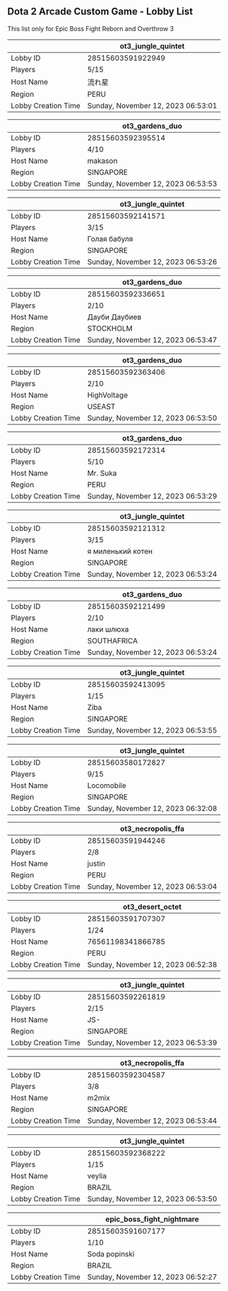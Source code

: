 ## Dota 2 Arcade Custom Game - Lobby List

This list only for Epic Boss Fight Reborn and Overthrow 3

|  | ot3_jungle_quintet |
| ------ | ------ |
| Lobby ID | 28515603591922949 |
| Players | 5/15 |
| Host Name | 流れ星 |
| Region | PERU |
| Lobby Creation Time | Sunday, November 12, 2023 06:53:01 |


|  | ot3_gardens_duo |
| ------ | ------ |
| Lobby ID | 28515603592395514 |
| Players | 4/10 |
| Host Name | makason |
| Region | SINGAPORE |
| Lobby Creation Time | Sunday, November 12, 2023 06:53:53 |


|  | ot3_jungle_quintet |
| ------ | ------ |
| Lobby ID | 28515603592141571 |
| Players | 3/15 |
| Host Name | Голая бабуля |
| Region | SINGAPORE |
| Lobby Creation Time | Sunday, November 12, 2023 06:53:26 |


|  | ot3_gardens_duo |
| ------ | ------ |
| Lobby ID | 28515603592336651 |
| Players | 2/10 |
| Host Name | Дауби Даубиев |
| Region | STOCKHOLM |
| Lobby Creation Time | Sunday, November 12, 2023 06:53:47 |


|  | ot3_gardens_duo |
| ------ | ------ |
| Lobby ID | 28515603592363406 |
| Players | 2/10 |
| Host Name | HighVoltage |
| Region | USEAST |
| Lobby Creation Time | Sunday, November 12, 2023 06:53:50 |


|  | ot3_gardens_duo |
| ------ | ------ |
| Lobby ID | 28515603592172314 |
| Players | 5/10 |
| Host Name | Mr. Suka |
| Region | PERU |
| Lobby Creation Time | Sunday, November 12, 2023 06:53:29 |


|  | ot3_jungle_quintet |
| ------ | ------ |
| Lobby ID | 28515603592121312 |
| Players | 3/15 |
| Host Name | я миленький котен |
| Region | SINGAPORE |
| Lobby Creation Time | Sunday, November 12, 2023 06:53:24 |


|  | ot3_gardens_duo |
| ------ | ------ |
| Lobby ID | 28515603592121499 |
| Players | 2/10 |
| Host Name | лаки шлюха |
| Region | SOUTHAFRICA |
| Lobby Creation Time | Sunday, November 12, 2023 06:53:24 |


|  | ot3_jungle_quintet |
| ------ | ------ |
| Lobby ID | 28515603592413095 |
| Players | 1/15 |
| Host Name | Ziba |
| Region | SINGAPORE |
| Lobby Creation Time | Sunday, November 12, 2023 06:53:55 |


|  | ot3_jungle_quintet |
| ------ | ------ |
| Lobby ID | 28515603580172827 |
| Players | 9/15 |
| Host Name | Locomobile | The Chimney |
| Region | SINGAPORE |
| Lobby Creation Time | Sunday, November 12, 2023 06:32:08 |


|  | ot3_necropolis_ffa |
| ------ | ------ |
| Lobby ID | 28515603591944246 |
| Players | 2/8 |
| Host Name | justin |
| Region | PERU |
| Lobby Creation Time | Sunday, November 12, 2023 06:53:04 |


|  | ot3_desert_octet |
| ------ | ------ |
| Lobby ID | 28515603591707307 |
| Players | 1/24 |
| Host Name | 76561198341866785 |
| Region | PERU |
| Lobby Creation Time | Sunday, November 12, 2023 06:52:38 |


|  | ot3_jungle_quintet |
| ------ | ------ |
| Lobby ID | 28515603592261819 |
| Players | 2/15 |
| Host Name | JS- |
| Region | SINGAPORE |
| Lobby Creation Time | Sunday, November 12, 2023 06:53:39 |


|  | ot3_necropolis_ffa |
| ------ | ------ |
| Lobby ID | 28515603592304587 |
| Players | 3/8 |
| Host Name | m2mix |
| Region | SINGAPORE |
| Lobby Creation Time | Sunday, November 12, 2023 06:53:44 |


|  | ot3_jungle_quintet |
| ------ | ------ |
| Lobby ID | 28515603592368222 |
| Players | 1/15 |
| Host Name | veylia |
| Region | BRAZIL |
| Lobby Creation Time | Sunday, November 12, 2023 06:53:50 |


|  | epic_boss_fight_nightmare |
| ------ | ------ |
| Lobby ID | 28515603591607177 |
| Players | 1/10 |
| Host Name | Soda popinski |
| Region | BRAZIL |
| Lobby Creation Time | Sunday, November 12, 2023 06:52:27 |


